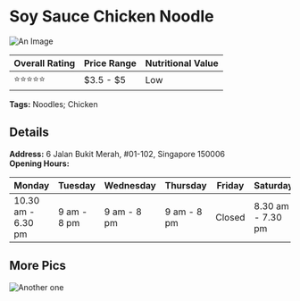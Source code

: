 # Soy Sauce Chicken Noodle
![An Image]()

| Overall Rating | Price Range | Nutritional Value |
| -------------- | ----------- | ----------------- |
| ⭐⭐⭐⭐⭐  | $3.5 - $5 | Low |

**Tags:** Noodles; Chicken

## Details
**Address:**        6 Jalan Bukit Merah, #01-102, Singapore 150006   
**Opening Hours:**   

| Monday | Tuesday | Wednesday | Thursday | Friday | Saturday | Sunday |
| ------ | ------- | --------- | -------- | ------ | -------- | ------ |
| 10.30 am - 6.30 pm | 9 am - 8 pm | 9 am - 8 pm  | 9 am - 8 pm | Closed | 8.30 am - 7.30 pm | 8.30 am - 7.30 pm |

## More Pics

![Another one]()
